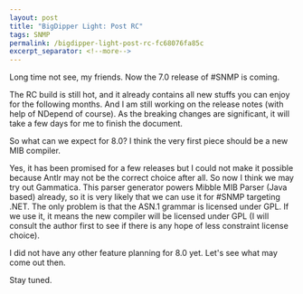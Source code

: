 ```yaml
---
layout: post
title: "BigDipper Light: Post RC"
tags: SNMP
permalink: /bigdipper-light-post-rc-fc68076fa85c
excerpt_separator: <!--more-->
---
```

Long time not see, my friends. Now the 7.0 release of #SNMP is coming.

The RC build is still hot, and it already contains all new stuffs you can enjoy for the following months. And I am still working on the release notes (with help of NDepend of course). As the breaking changes are significant, it will take a few days for me to finish the document.
<!--more-->

So what can we expect for 8.0? I think the very first piece should be a new MIB compiler.

Yes, it has been promised for a few releases but I could not make it possible because Antlr may not be the correct choice after all. So now I think we may try out Gammatica. This parser generator powers Mibble MIB Parser (Java based) already, so it is very likely that we can use it for #SNMP targeting .NET. The only problem is that the ASN.1 grammar is licensed under GPL. If we use it, it means the new compiler will be licensed under GPL (I will consult the author first to see if there is any hope of less constraint license choice).

I did not have any other feature planning for 8.0 yet. Let's see what may come out then.

Stay tuned.
